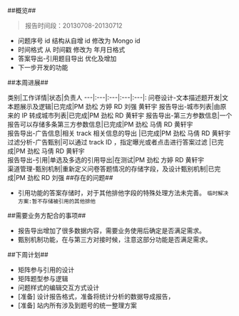 ##概览##
>报告时间段：20130708-20130712


* 问题序号 id 结构从自增 id 修改为 Mongo id
* 时间格式 从 时间戳 修改为 年月日格式
* 答案导出-引用题目导出 优化及增加
* 下一步开发的功能

##本周进展##


类别|工作详情|状态|负责人
---|:---|:---|:---|:---|:
问卷设计-文本描述题开发|文本题展示及逻辑|已完成|PM 劲松 方婷 RD 刘强 黄轩宇
报告导出-城市列表|由原来的 IP 转成城市列表|已完成|PM 劲松 RD 黄轩宇
报告导出-第三方参数信息|一个报告可以存储多条第三方参数信息|已完成|PM 劲松 马倩 RD 黄轩宇  
报告导出-广告信息|相关 track 相关信息的导出 |已完成|PM 劲松 马倩 RD 黄轩宇  
过滤分析-广告甄别|可以通过 track ID ，指定曝光或者点击进行答案过滤 |已完成|PM 劲松 马倩 RD 黄轩宇  
报告导出-引用|单选及多选的引用导出|在测试|PM 劲松 方婷 RD 黄轩宇  
渠道管理-甄别机制|重新定义问卷答题情况的存储字段，及设计甄别机制|已完成|PM 劲松 RD 刘强
##存在的问题##

* 引用功能的答案存储时，对于其他排他字段的特殊处理方法未完善。 `临时解决方案:暂不存储被引用的其他排他`


##需要业务方配合的事项##

* 报告导出增加了很多数据内容，需要业务使用后确定是否满足需求。
* 甄别机制功能，在与第三方对接时候，注意这部分功能是否满足需求。


##下周计划##

* 矩阵参与引用的设计
* 矩阵题型参与逻辑
* 问题样式的编辑交互方式设计
* [准备] 设计报告格式，准备将统计分析的数据导成报告，
* [准备] 站内所有涉及到题号的统一整理方案
